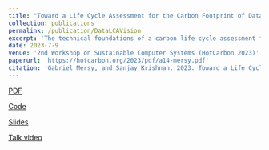 ```yaml
---
title: "Toward a Life Cycle Assessment for the Carbon Footprint of Data"
collection: publications
permalink: /publication/DataLCAVision
excerpt: 'The technical foundations of a carbon life cycle assessment for data and a few new carbon emission reduction techniques.'
date: 2023-7-9
venue: '2nd Workshop on Sustainable Computer Systems (HotCarbon 2023)'
paperurl: 'https://hotcarbon.org/2023/pdf/a14-mersy.pdf'
citation: 'Gabriel Mersy, and Sanjay Krishnan. 2023. Toward a Life Cycle Assessment for the Carbon Footprint of Data. 2nd Workshop on Sustainable Computer Systems (HotCarbon 2023).'
---
```


[PDF](../papers/Data_LCA_camera_ready.pdf)

[Code](https://github.com/gmersy/data-carbon)

[Slides](../papers/data_LCA_slides.pdf)

[Talk video](https://mediaspace.ucsd.edu/media/HotCarbon%E2%80%9923%3A%20Toward%20a%20Life%20Cycle%20Assessment%20for%20the%20Carbon%20Footprint%20of%20Data%20(Mersy%20et%20al.)/1_fa9gc9ut/307441832)
